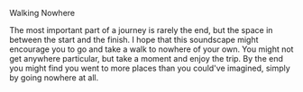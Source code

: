 Walking Nowhere 

The most important part of a journey is rarely the end, but the space in between the start and the finish. I hope that this soundscape might encourage you to go and take a walk to nowhere of your own. You might not get anywhere particular, but take a moment and enjoy the trip. By the end you might find you went to more places than you could've imagined, simply by going nowhere at all.
